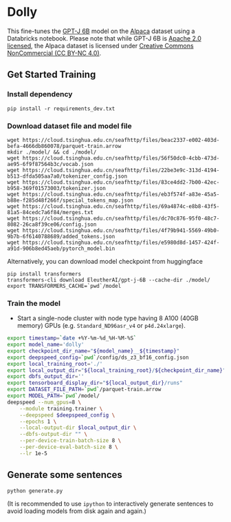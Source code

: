 # Dolly

This fine-tunes the [GPT-J 6B](https://huggingface.co/EleutherAI/gpt-j-6B) model on the [Alpaca](https://huggingface.co/datasets/tatsu-lab/alpaca) dataset using a Databricks notebook.  Please note that while GPT-J 6B is [Apache 2.0 licensed](https://huggingface.co/EleutherAI/gpt-j-6B), the Alpaca dataset is licensed under [Creative Commons NonCommercial (CC BY-NC 4.0)](https://huggingface.co/datasets/tatsu-lab/alpaca).

## Get Started Training

### Install dependency

```
pip install -r requirements_dev.txt
```

### Download dataset file and model file

```
wget https://cloud.tsinghua.edu.cn/seafhttp/files/beac2337-e002-403d-befa-4666db860078/parquet-train.arrow
mkdir ./model/ && cd ./model/
wget https://cloud.tsinghua.edu.cn/seafhttp/files/56f50dc0-4cbb-473d-ae95-6f9f87564b3c/vocab.json
wget https://cloud.tsinghua.edu.cn/seafhttp/files/22be3e9c-313d-4194-b513-dfda505aa7a0/tokenizer_config.json
wget https://cloud.tsinghua.edu.cn/seafhttp/files/83ce4dd2-7b00-42ec-b958-369f01573003/tokenizer.json
wget https://cloud.tsinghua.edu.cn/seafhttp/files/eb3f574f-a83e-45a5-b88e-f285d48f266f/special_tokens_map.json
wget https://cloud.tsinghua.edu.cn/seafhttp/files/69a4874c-e8b8-43f5-81a5-84cedc7a6f84/merges.txt
wget https://cloud.tsinghua.edu.cn/seafhttp/files/dc70c876-95f0-48c7-8082-26ca8f39ce06/config.json
wget https://cloud.tsinghua.edu.cn/seafhttp/files/4f79b941-5569-49b0-9b7b-6f6140788689/added_tokens.json
wget https://cloud.tsinghua.edu.cn/seafhttp/files/e5980d8d-1457-424f-a91d-906b8ed45aeb/pytorch_model.bin
```

Alternatively, you can download model checkpoint from huggingface

```
pip install transformers
transformers-cli download EleutherAI/gpt-j-6B --cache-dir ./model/
export TRANSFORMERS_CACHE=`pwd`/model
```

### Train the model

* Start a single-node cluster with node type having 8 A100 (40GB memory) GPUs (e.g. `Standard_ND96asr_v4` or `p4d.24xlarge`).

```bash
export timestamp=`date +%Y-%m-%d_%H-%M-%S`
export model_name='dolly'
export checkpoint_dir_name="${model_name}__${timestamp}"
export deepspeed_config=`pwd`/config/ds_z3_bf16_config.json
export local_training_root='./'
export local_output_dir="${local_training_root}/${checkpoint_dir_name}"
export dbfs_output_dir=''
export tensorboard_display_dir="${local_output_dir}/runs"
export DATASET_FILE_PATH=`pwd`/parquet-train.arrow
export MODEL_PATH=`pwd`/model/
deepspeed --num_gpus=8 \
    --module training.trainer \
    --deepspeed $deepspeed_config \
    --epochs 1 \
    --local-output-dir $local_output_dir \
    --dbfs-output-dir "" \
    --per-device-train-batch-size 8 \
    --per-device-eval-batch-size 8 \
    --lr 1e-5
```

## Generate some sentences

```
python generate.py
```

(It is recommended to use `ipython` to interactively generate sentences to avoid loading models from disk again and again.)
